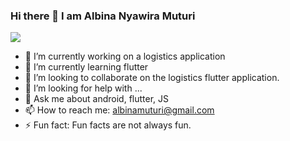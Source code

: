 ### Hi there 👋 I am Albina Nyawira Muturi

<img src="https://lh3.googleusercontent.com/-8p6HWxazhIA/X28J6UZfWtI/AAAAAAAAK0E/32DQIsH7m88501fWox4r38KzHah9g7DiQCK8BGAsYHg/s0/2020-09-26.jpg"/>

- 🔭 I’m currently working on a logistics application
- 🌱 I’m currently learning flutter
- 👯 I’m looking to collaborate on the logistics flutter application.
- 🤔 I’m looking for help with ...
- 💬 Ask me about android, flutter, JS
- 📫 How to reach me: albinamuturi@gmail.com
- ⚡ Fun fact: Fun facts are not always fun. 

